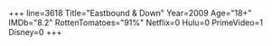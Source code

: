 +++
line=3618
Title="Eastbound & Down"
Year=2009
Age="18+"
IMDb="8.2"
RottenTomatoes="91%"
Netflix=0
Hulu=0
PrimeVideo=1
Disney=0
+++


